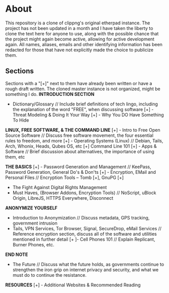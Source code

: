 # **About**
This repository is a clone of clippng's original etherpad instance. The project has not been
updated in a month and I have taken the liberty to clone the text here for anyone to use, along
with the possible chance that the project might again become active, allowing for active 
development again. All names, aliases, emails and other identifying information has been redacted
for those that have not explicitly made the choice to publicize them.  

## **Sections**
Sections with a "[+]" next to them have already been written or have a rough draft written.
The cloned master instance is not organized, might be something I do.
**INTRODUCTION SECTION**
- Dictionary/Glossary // Include brief definitions of tech lingo, including the explanation of the word "FREE", when discussing software
[+] - Threat Modeling & Doing It Your Way
[+] - Why You DO Have Something To Hide

**LINUX, FREE SOFTWARE, & THE COMMAND LINE**
[+] - Intro to Free Open Source Software // Discuss free software movement, the four essential rules to freedom, and more
[+] - Operating Systems (Linux) // Debian, Tails, Arch, Whonix, Heads, Qubes OS, etc
[+] Command Line 101
[+] - Apps & Software // Brief discussion about alternatives, the importance of using them, etc

**THE BASICS**
[+] - Password Generation and Management // KeePass, Password Generation, General Do's & Don'ts
[+] - Encryption, EMail and Personal Files // Encryption Tools – Tomb [+], GnuPG [+]
- The Fight Against Digital Rights Management
- Must Haves, (Browser Addons, Encryption Tools) // NoScript, uBlock Origin, LibreJS, HTTPS Everywhere, Disconnect

**ANONYMIZE YOURSELF**
- Introduction to Anonymization // Discuss metadata, GPS tracking, government intrusion
- Tails, VPN Services, Tor Browser, Signal, SecureDrop, eMail Services // Reference encryption section, discuss all of the software and utilities mentioned in further detail
[+ ]- Cell Phones 101 // Explain Replicant, Burner Phones, etc.

**END NOTE**
- The Future // Discuss what the future holds, as governments continue to strengthen the iron grip on internet privacy and security, and what we must do to continue the resistance.

**RESOURCES**
[+] - Additional Websites & Recommended Reading 
